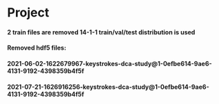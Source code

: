 # Project

#### 2 train files are removed 14-1-1 train/val/test distribution is used

#### Removed hdf5 files: 
#### 2021-06-02-1622679967-keystrokes-dca-study@1-0efbe614-9ae6-4131-9192-4398359b4f5f
#### 2021-07-21-1626916256-keystrokes-dca-study@1-0efbe614-9ae6-4131-9192-4398359b4f5f
